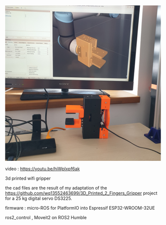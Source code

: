 ![alt text](https://github.com/GeorgeNegret/My_Gripper/blob/main/wifi_gripper.jpg)

video : https://youtu.be/hiWplxpf6ak

3d printed wifi gripper 

the cad files are the result of my adaptation of the https://github.com/wq13552463699/3D_Printed_2_Fingers_Gripper project 
for a 25 kg digital servo DS3225.

firmware : micro-ROS for PlatformIO into Espressif ESP32-WROOM-32UE 

ros2_control , Moveit2 on ROS2 Humble

